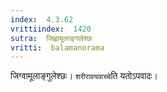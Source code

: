 ```yaml
---
index:  4.3.62
vrittiindex:  1420
sutra:  जिह्वामूलाङ्गलेश्छः
vritti:  balamanorama 
---
```


जिग्वामूलाङ्गुलेश्छः। `शरीरावयवाच्चे`ति यतोऽपवादः। 

